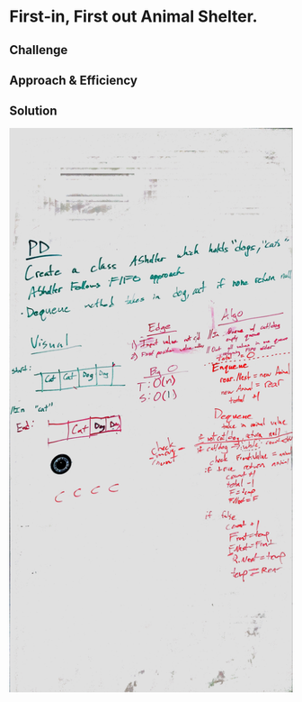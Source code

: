 # First-in, First out Animal Shelter.
<!-- Short summary or background information -->

## Challenge
<!-- Description of the challenge -->

## Approach & Efficiency
<!-- What approach did you take? Why? What is the Big O space/time for this approach? -->

## Solution
<!-- Embedded whiteboard image -->
![F I F O Animal Shelter](../../assets/FIFOAnimalShelter.jpeg)